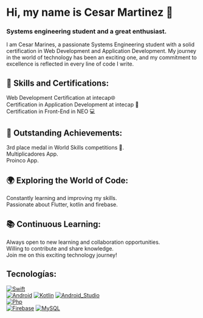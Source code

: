 # Hi, my name is Cesar Martinez 👋
### Systems engineering student and a great enthusiast. 

I am Cesar Marines, a passionate Systems Engineering student with a solid certification in Web Development and Application Development. My journey in the world of technology has been an exciting one, and my commitment to excellence is reflected in every line of code I write.

## 🚀 Skills and Certifications:

Web Development Certification at intecap🌐</br>
Certification in Application Development at intecap 📱</br>
Certification in Front-End in NEO 💻

## 🏅 Outstanding Achievements:

3rd place medal in World Skills competitions 🥉.</br>
Multiplicadores App.</br>
Proinco App.

## 🌍 Exploring the World of Code:

Constantly learning and improving my skills.</br>
Passionate about Flutter, kotlin and firebase.

## 📚 Continuous Learning:

Always open to new learning and collaboration opportunities.</br>
Willing to contribute and share knowledge.</br>
Join me on this exciting technology journey!

## Tecnologías:
[![Swift](https://img.shields.io/badge/Swift-FA7343?style=for-the-badge&logo=swift&logoColor=white&labelColor=101010)]()
</br>
[![Android](https://img.shields.io/badge/Android-3DDC84?style=for-the-badge&logo=android&logoColor=white&labelColor=101010)]()
[![Kotlin](https://img.shields.io/badge/Kotlin-0095D5?style=for-the-badge&logo=kotlin&logoColor=white&labelColor=101010)]()
[![Android_Studio](https://img.shields.io/badge/Android_Studio-3DDC84?style=for-the-badge&logo=android-studio&logoColor=white&labelColor=101010)]()
</br>
[![Php](https://img.shields.io/badge/php-3DDC84?style=for-the-badge&logo=Php&logoColor=white&labelColor=101010)]()
</br>
[![Firebase](https://img.shields.io/badge/Firebase-FFCA28?style=for-the-badge&logo=firebase&logoColor=white&labelColor=101010)]()
[![MySQL](https://img.shields.io/badge/MySQL-4479A1?style=for-the-badge&logo=mysql&logoColor=white&labelColor=101010)]()
</br>
